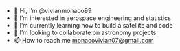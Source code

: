 - 👋 Hi, I’m @vivianmonaco99
- 👀 I’m interested in aerospace engineering and statistics
- 🌱 I’m currently learning how to build a satellite and code
- 💞️ I’m looking to collaborate on astronomy projects
- 📫 How to reach me monacovivian07@gmail.com

<!---
vivianmonaco99/vivianmonaco99 is a ✨ special ✨ repository because its `README.md` (this file) appears on your GitHub profile.
You can click the Preview link to take a look at your changes.
--->
